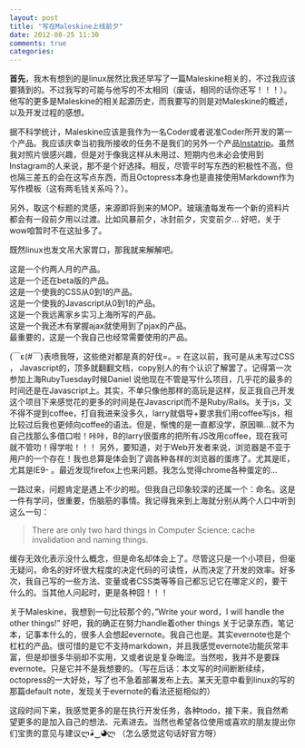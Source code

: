 ```yaml
---
layout: post
title: "写在Maleskine上线前夕"
date: 2012-08-25 11:30
comments: true
categories: 
---
```

**首先**，我木有想到的是linux居然比我还早写了一篇Maleskine相关的，不过我应该要猜到的。不过我写的可能与他写的不太相同（废话，相同的话你还写！！！）。他写的更多是Maleskine的相关起源历史，而我要写的则是对Maleskine的概述，以及开发过程的感想。

据不科学统计，Maleskine应该是我作为一名Coder或者说准Coder所开发的第一个产品。我应该庆幸当初我所接收的任务不是我们的另外一个产品[Instatrip](http://instatripapp.com/)。虽然我对照片很感兴趣，但是对于像我这样从未用过、短期内也未必会使用到Instagram的人来说，那不是个好选择。相反，尽管平时写东西的积极性不高，但也隔三差五的会在这写点东西，而且Octopress本身也是直接使用Markdown作为写作模板（这有两毛钱关系吗？）。

另外，取这个标题的灵感，来源即将到来的MOP。玻璃渣每发布一个新的资料片都会有一段前夕用以过渡。比如风暴前夕，冰封前夕，灾变前夕… 好吧，关于wow咱暂时不在这扯多了。

既然linux也发文吊大家胃口，那我就来解解吧。
>
这是一个约两人月的产品。  
这是一个还在beta版的产品。  
这是一个使我的CSS从0到1的产品。   
这是一个使我的Javascript从0到1的产品。   
这是一个我远离家乡实习上海所写的产品。   
这是一个我还木有掌握ajax就使用到了pjax的产品。   
最重要的，这是一个我自己也经常需要使用的产品。  

(￣ε(#￣)表喷我呀，这些绝对都是真的好伐=。= 在这以前，我可是从未写过CSS ， Javascript的，顶多就翻翻文档，copy别人的有个认识了解罢了。记得第一次参加上海RubyTuesday时候Daniel 说他现在不管是写什么项目，几乎花的最多的时间还是在Javascript上。其实，不单只像他那样的高玩是这样，反正我自己开发这个项目下来感觉花的更多的时间是在Javascript而不是Ruby/Rails。关于js，又不得不提到coffee，打自我进来没多久，larry就倡导+要求我们用coffee写js，相比较过后我也更倾向coffee的语法。但是，惭愧的是一直都没学，原因嘛…就不为自己找那么多借口啦！咔咔，B的larry很蛋疼的把所有JS改用coffee，现在我可就不管叻！得学啦！！！
另外，要知道，对于Web开发者来说，浏览器是不亚于用户的一个存在！我也总算是体会到了调各种各样的浏览器的蛋疼了。尤其是IE，尤其是IE9- 。最近发现firefox上也来问题。我怎么觉得chrome各种蛋定的…

一路过来，问题肯定是遇上不少的啦。但我自己印象较深的还属一个：命名。这是一件有学问，很重要，伤脑筋的事情。我记得我来到上海就分别从两个人口中听到这么一句：

>There are only two hard things in Computer Science: cache invalidation and naming things.

缓存无效化表示没什么概念，但是命名却体会上了。尽管这只是一个小项目，但毫无疑问，命名的好坏很大程度的决定代码的可读性，从而决定了开发的效率。好多次，我自己写的一些方法、变量或者CSS类等等自己都忘记它在哪定义的，要干什么的。当其他人问起时，更是各种囧！！！

关于Maleskine，我想到一句比较那个的，”Write your word，I will handle the other things!” 好吧，我的确正在努力handle着other things 关于记录东西，笔记本，记事本什么的，很多人会想起evernote。我自己也是。其实evernote也是个杠杠的产品。很可惜的是它不支持markdown，并且我感觉evernote功能灰常丰富，但是却很多华丽却不实用，又或者说是复杂晦涩。当然啦，我并不是要踩evernote。只是它并不是我想要的。（写在后话：本文写的时间断断续续，octopress的一大好处，写了也不急着部署发布上去。某天无意中看到linux的写的那篇default note，发现关于evernote的看法还挺相似的）

这段时间下来，我感觉更多的是在执行开发任务，各种todo，接下来，我自然希望更多的是加入自己的想法、元素进去。当然也希望各位使用或喜欢的朋友提出你们宝贵的意见与建议ლ◕ิ‿◕ิლ （怎么感觉这句话好官方呀）
